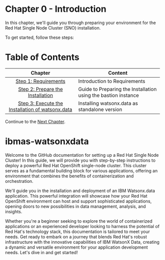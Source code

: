 # Chapter 0 - Introduction

In this chapter, we'll guide you through preparing your environment for the Red Hat Single Node Cluster (SNO) installation.

To get started, follow these steps:

# Table of Contents

| Chapter                                          | Content                                                    
| :-----: | ----------------------------------------------------------
| [Step 1: Requirements](./Requirements)             | Introduction to Requirements
| [Step 2: Prepare the Installation](./Prepare%20the%20Installation) | Guide to Preparing the Installation using the bastion instance
| [Step 3: Execute the Installation of watsonx.data](./Execute%20the%20Installation%20of%20watsonx.data) | Installing watsonx.data as standalone version


Continue to the [Next Chapter](./Prepare%20the%20Installation).


# ibmas-watsonxdata

Welcome to the GitHub documentation for setting up a Red Hat Single Node Cluster! 
In this guide, we will provide you with step-by-step instructions to deploy a powerful Red Hat OpenShift single-node cluster. This cluster serves as a fundamental building block for various applications, offering an environment that combines the benefits of containerization and orchestration.

We'll guide you in the installation and deployment of an IBM Watsonx.data application. This powerful integration will showcase how your Red Hat OpenShift environment can host and support sophisticated applications, opening doors to new possibilities in data management, analysis, and insights.

Whether you're a beginner seeking to explore the world of containerized applications or an experienced developer looking to harness the potential of Red Hat's technology stack, this documentation is tailored to meet your needs. Get ready to embark on a journey that blends Red Hat's robust infrastructure with the innovative capabilities of IBM WatsonX Data, creating a dynamic and versatile environment for your application development needs. Let's dive in and get started!
